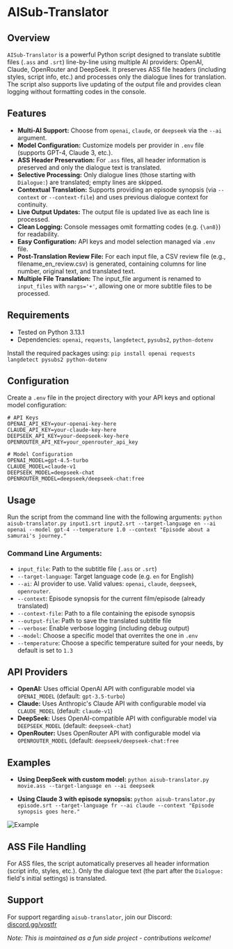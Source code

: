 # AISub-Translator

## Overview
`AISub-Translator` is a powerful Python script designed to translate subtitle files (`.ass` and `.srt`) line-by-line using multiple AI providers: OpenAI, Claude, OpenRouter and DeepSeek. It preserves ASS file headers (including styles, script info, etc.) and processes only the dialogue lines for translation. The script also supports live updating of the output file and provides clean logging without formatting codes in the console.

## Features
- **Multi-AI Support:** Choose from `openai`, `claude`, or `deepseek` via the `--ai` argument.
- **Model Configuration:** Customize models per provider in `.env` file (supports GPT-4, Claude 3, etc.).
- **ASS Header Preservation:** For `.ass` files, all header information is preserved and only the dialogue text is translated.
- **Selective Processing:** Only dialogue lines (those starting with `Dialogue:`) are translated; empty lines are skipped.
- **Contextual Translation:** Supports providing an episode synopsis (via `--context` or `--context-file`) and uses previous dialogue context for continuity.
- **Live Output Updates:** The output file is updated live as each line is processed.
- **Clean Logging:** Console messages omit formatting codes (e.g. `{\an8}`) for readability.
- **Easy Configuration:** API keys and model selection managed via `.env` file.
- **Post-Translation Review File:** For each input file, a CSV review file (e.g., filename_en_review.csv) is generated, containing columns for line number, original text, and translated text.
- **Multiple File Translation:** The input_file argument is renamed to `input_files` with `nargs='+'`, allowing one or more subtitle files to be processed.

## Requirements
- Tested on Python 3.13.1
- Dependencies: `openai`, `requests`, `langdetect`, `pysubs2`, `python-dotenv`

Install the required packages using:
```pip install openai requests langdetect pysubs2 python-dotenv```

## Configuration
Create a `.env` file in the project directory with your API keys and optional model configuration:
```
# API Keys
OPENAI_API_KEY=your-openai-key-here
CLAUDE_API_KEY=your-claude-key-here
DEEPSEEK_API_KEY=your-deepseek-key-here
OPENROUTER_API_KEY=your_openrouter_api_key

# Model Configuration
OPENAI_MODEL=gpt-4.5-turbo
CLAUDE_MODEL=claude-v1
DEEPSEEK_MODEL=deepseek-chat
OPENROUTER_MODEL=deepseek/deepseek-chat:free
```


## Usage
Run the script from the command line with the following arguments:
```python aisub-translator.py input1.srt input2.srt --target-language en --ai openai --model gpt-4 --temperature 1.0 --context "Episode about a samurai's journey."```

### Command Line Arguments:
- `input_file`: Path to the subtitle file (`.ass` or `.srt`)
- `--target-language`: Target language code (e.g. `en` for English)
- `--ai`: AI provider to use. Valid values: `openai`, `claude`, `deepseek`, `openrouter`.
- `--context`: Episode synopsis for the current film/episode (already translated)
- `--context-file`: Path to a file containing the episode synopsis
- `--output-file`: Path to save the translated subtitle file
- `--verbose`: Enable verbose logging (including debug output)
- `--model`: Choose a specific model that overrites the one in `.env`
- `--temperature`: Choose a specific temperature suited for your needs, by default is set to `1.3`
  

## API Providers
- **OpenAI:** Uses official OpenAI API with configurable model via `OPENAI_MODEL` (default: `gpt-3.5-turbo`)
- **Claude:** Uses Anthropic's Claude API with configurable model via `CLAUDE_MODEL` (default: `claude-v1`)
- **DeepSeek:** Uses OpenAI-compatible API with configurable model via `DEEPSEEK_MODEL` (default: `deepseek-chat`)
- **OpenRouter:** Uses OpenRouter API with configurable model via `OPENROUTER_MODEL` (default: `deepseek/deepseek-chat:free`

## Examples
- **Using DeepSeek with custom model:**
```python aisub-translator.py movie.ass --target-language en --ai deepseek```

- **Using Claude 3 with episode synopsis:**
```python aisub-translator.py episode.srt --target-language fr --ai claude --context "Episode synopsis goes here."```

![Example](https://i.ibb.co/WvVdtKkX/image.png)

## ASS File Handling
For ASS files, the script automatically preserves all header information (script info, styles, etc.). Only the dialogue text (the part after the `Dialogue:` field's initial settings) is translated.

## Support
For support regarding `aisub-translator`, join our Discord:  
[discord.gg/vostfr](https://discord.gg/vostfr)

*Note: This is maintained as a fun side project - contributions welcome!*
